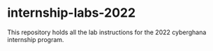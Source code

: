 # internship-labs-2022
This repository holds all the lab instructions for the 2022 cyberghana internship program.
